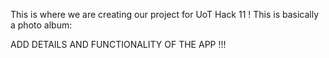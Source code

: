 This is where we are creating our project for UoT Hack 11 ! This is basically a photo album:


ADD DETAILS AND FUNCTIONALITY OF THE APP !!!

